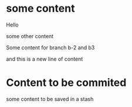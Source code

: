 # some content
Hello

some other content

Some content for branch b-2 and b3

and this is a new line of content

# Content to be commited
some content to be saved in a stash
